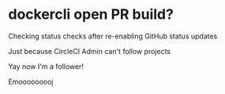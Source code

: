 # dockercli open PR build?

Checking status checks after re-enabling GitHub status updates

Just because CircleCI Admin can't follow projects

Yay now I'm a follower!

Emooooooooj
